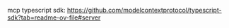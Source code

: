 mcp typescript sdk: https://github.com/modelcontextprotocol/typescript-sdk?tab=readme-ov-file#server
